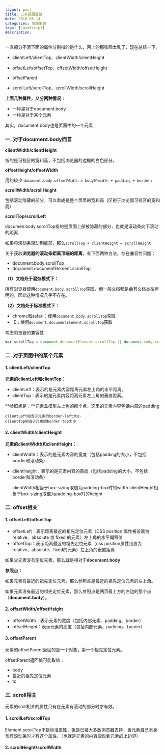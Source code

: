```yaml
---
layout: post
title: 元素视图属性
date: 2016-06-14
categories: 前端笔记
tags: [javaScript]
description: 
---
```


一直都分不清下面的属性分别指的是什么，网上的那张图太乱了，现在总结一下。

- clientLeft/clientTop、clientWidth/clientHeight

- offsetLeft/offsetTop、offsetWidth/offsetHeight
- offsetParent

- scrollLeft/scrollTop、scrollWidth/scrollHeight

**上面几种属性，又分两种情况：**

- 一种是对于document.body
- 一种是对于某个元素

其实，document.body也是页面中的一个元素

### 一. 对于document.body而言

**clientWidth/clientHeight**

指的是可视区的宽和高，不包括浏览器的边框的白色部分。

**offsetHeight/offsetWidth**

用的较少
`document.body.offsetWidth = body的width + padding + border;`

**scrollWidth/scrollHeight**

包括滚动隐藏的部分，可以看成是整个页面的宽和高（区别于浏览器可视区的宽和高）

**scrollTop/scrollLeft**

documen.body.scrollTop指的是页面上部被隐藏的部分，也就是滚动条向下滚动的距离

如果将滚动条滚动到底部，那么`scrollTop + clientHeight = scrollHeight`

关于获取**浏览器的滚动条距离顶端的距离**，有下面两种方法，存在兼容性问题：

- document.body.scrollTop
- document.documentElement.scrollTop

**（1）文档处于混杂模式下：**

所有浏览器使用`document.body.scrollTop`获取，但一般文档都是会有文档类型声明的，因此这种情况几乎不存在。

**（2）文档处于标准模式下：**

- chrome和safari：使用`document.body.scrollTop`获取
- IE：使用`document.documentElement.scrollTop`获取

考虑浏览器的兼容性：
```js
var scrollTop = document.documentElement.scrollTop || document.body.scrollTop;
```

### 二. 对于页面中的某个元素

#### 1. clientLeft/clientTop

**元素的clientLeft和clientTop：**

- clientLeft：表示的是元素内容距离元素左上角的水平距离。
- clientTop：表示的是元素内容距离元素左上角的垂直距离。

**参照点是：**元素盒模型左上角的那个点，这里的元素内容包括内部的padding

	clientLeft相当于元素的border-left大小
	clientTop相当于元素的border-top大小

#### 2. clientWidth/clientHeight

**元素的clientWidth和clientHeight：**

- clientWidth：表示的是元素内容的宽度（包括padding的大小，不包括border和滚动条）
- clientHeight：表示的是元素内容的高度（包括padding的大小，不包括border和滚动条）

	clientWidth相当于box-sizing取值为padding-box时的width
	clientHeight相当于box-sizing取值为padding-box时的height

### 二. offset相关

#### 1. offsetLeft/offsetTop

- offsetLeft：表示距离最近的祖先定位元素（CSS position 属性被设置为 relative、absolute 或 fixed 的元素）左上角的水平偏移值
- offsetTop：表示距离最近的祖先定位元素（css position属性设置为relative、absolute、fixed的元素）左上角的垂直距离

如果父元素没有定位元素，那么就是相对于**document.body**

**参照点：**

如果元素有最近的祖先定位元素，那么参照点是最近的祖先定位元素的左上角。

如果元素没有最近的祖先定位元素，那么参照点是网页最上方的左边的那个点（**document.body**）。

#### 2. offsetWidth/offsetHeight

- offsetWidth：表示元素的宽度（包括内部元素、padding、border）
- offsetHeight：表示元素的高度（包括内部元素、padding、border）

#### 3. offsetParent

元素的offsetParent返回的是一个对象，第一个祖先定位元素。

offsetParent返回值可能取值：

- body
- 最近的祖先定位元素
- td

### 三. scroll相关

元素的sroll相关的属性只有在元素有滚动的部分时才有效。

#### 1. scrollLeft/scrollTop

Element.scrollTop不是标准属性，但是已被大多数浏览器支持，当元素自己本身含有滚动条时才有这个属性。（也就是元素的内容滚动到元素的上边界）

#### 2. scrollHeight/scrollWidth
